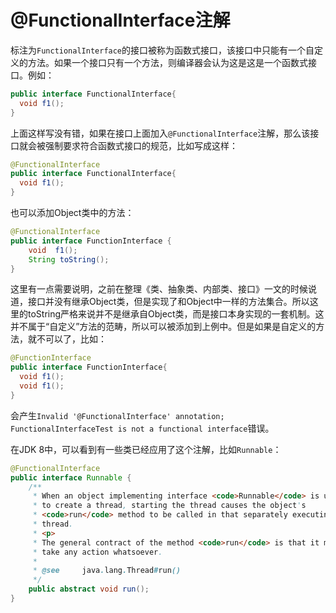 # @FunctionalInterface注解

标注为`FunctionalInterface`的接口被称为函数式接口，该接口中只能有一个自定义的方法。如果一个接口只有一个方法，则编译器会认为这是这是一个函数式接口。例如：
```java
public interface FunctionalInterface{
  void f1();
}
```
上面这样写没有错，如果在接口上面加入`@FunctionalInterface`注解，那么该接口就会被强制要求符合函数式接口的规范，比如写成这样：
```java
@FunctionalInterface
public interface FunctionalInterface{
  void f1();
}
```

也可以添加Object类中的方法：
```java
@FunctionalInterface
public interface FunctionInterface {
    void  f1();
    String toString();
}
```
这里有一点需要说明，之前在整理《类、抽象类、内部类、接口》一文的时候说道，接口并没有继承Object类，但是实现了和Object中一样的方法集合。所以这里的toString严格来说并不是继承自Object类，而是接口本身实现的一套机制。这并不属于“自定义”方法的范畴，所以可以被添加到上例中。但是如果是自定义的方法，就不可以了，比如：
```java
@FunctionInterface
public interface FunctionInterface{
  void f1();
  void f1();
}
```
会产生`Invalid '@FunctionalInterface' annotation; FunctionalInterfaceTest is not a functional interface`错误。

在JDK 8中，可以看到有一些类已经应用了这个注解，比如`Runnable`：
```java
@FunctionalInterface
public interface Runnable {
    /**
     * When an object implementing interface <code>Runnable</code> is used
     * to create a thread, starting the thread causes the object's
     * <code>run</code> method to be called in that separately executing
     * thread.
     * <p>
     * The general contract of the method <code>run</code> is that it may
     * take any action whatsoever.
     *
     * @see     java.lang.Thread#run()
     */
    public abstract void run();
}
```
